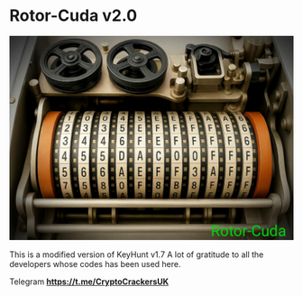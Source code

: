 # Rotor-Cuda  v2.0
![alt text](Linux.jpg "Rotor-Cuda")

This is a modified version of KeyHunt v1.7
A lot of gratitude to all the developers whose codes has been used here.

Telegram **https://t.me/CryptoCrackersUK**
